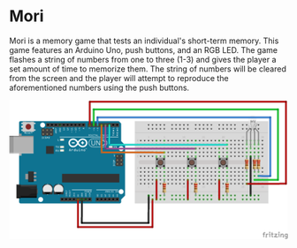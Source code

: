 # Mori

Mori is a memory game that tests an individual's short-term memory. This game
features an Arduino Uno, push buttons, and an RGB LED. The game flashes a string
of numbers from one to three (1-3) and gives the player a set amount of time to
memorize them. The string of numbers will be cleared from the screen and the player
will attempt to reproduce the aforementioned numbers using the push buttons.

![Screenshot](mori.png)
